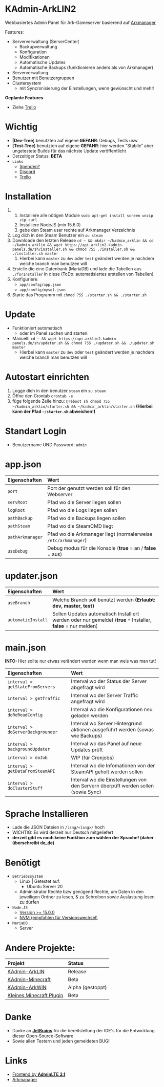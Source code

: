 KAdmin-ArkLIN2 
=============
Webbasiertes Admin Panel für Ark-Gameserver basierend auf [Arkmanager](https://github.com/arkmanager/ark-server-tools)

Features:
- Serververwaltung (ServerCenter)
  - Backupverwaltung
  - Konfiguration
  - Modifikationen
  - Automatische Updates
  - Automatische Backups (funktionieren anders als von Arkmanager)
- Serververwaltung
- Benutzer mit Benutzergruppen
- Clustersystem
  - mit Syncronisierung der Einstellungen, wenn gewünscht und mehr!

**Geplante Features**

- Ziehe [Trello](https://trello.com/b/8cKrUtSV)

Wichtig
=============
- **[Dev-Tree]** benutzten auf eigene **GEFAHR**: Debugs, Tests usw.
- **[Test-Tree]** benutzten auf eigene **GEFAHR**: hier werden "Stabile" aber ungetestete Builds für das nächste Update veröffentlicht
- Derzeitiger Status: **BETA**
- `Links`
  - [Spenden?](https://www.paypal.com/cgi-bin/webscr?shell=_s-xclick&hosted_button_id=68PT9KPRABVCU&source=url)
  - [Discord](https://discord.gg/ykGnw49)
  - [Trello](https://trello.com/b/8cKrUtSV)

Installation
=============

1. 1. Installiere alle nötigen Module `sudo apt-get install screen unzip zip curl`
   2. Installiere NodeJS (min 15.6.0)
   3. gebe den Steam user rechte auf Arkmanager Verzeichnis
2. Log dich in den Steam Benutzer ein `su steam`
3. Downloade den letzten Release `cd ~ && mkdir ~/kadmin_arklin && cd ~/kadmin_arklin && wget https://api.arklin2.kadmin-panels.de/sh/installer.sh && chmod 755 ./installer.sh && ./installer.sh master`
   1. Hierbei kann `master` zu `dev` oder `test` geändert werden je nachdem welche branch man benutzen will
4. Erstelle die eine Datenbank (MariaDB) und lade die Tabellen aus `./forInstaller` in diese (ToDo: automatisiertes erstellen von Tabellen)
5. Konfiguriere:
   - `app/config/app.json`
   - `app/config/mysql.json`
6. Starte das Programm mit `chmod 755 ./starter.sh && ./starter.sh`

Update
=============
- Funktioniert automatisch
  - oder im Panel suchen und starten
- Manuell: `cd ~ && wget https://api.arklin2.kadmin-panels.de/sh/updater.sh && chmod 755 ./updater.sh && ./updater.sh master`
  - Hierbei kann `master` zu `dev` oder `test` geändert werden je nachdem welche branch man benutzen will

Autostart einrichten
=============
1. Logge dich in den benutzer `steam` ein `su steam`
2. Öffne den Crontab `crontab -e`
3. füge folgende Zeile hinzu: `@reboot sh chmod 755 ~/kadmin_arklin/starter.sh && ~/kadmin_arklin/starter.sh` **(Hierbei kann der Pfad `~/starter.sh` abweichen!)**

Standart Login
=============
- Benutzername UND Password: `admin`

app.json
=============
| Eigenschaften         | Wert | 
| :---                  | :--- |
| `port`                | Port der genutzt werden soll für den Webserver |
| `servRoot`            | Pfad wo die Server liegen sollen |
| `logRoot`             | Pfad wo die Logs liegen sollen |
| `pathBackup`          | Pfad wo die Backups liegen sollen |
| `pathSteam`           | Pfad wo die SteamCMD liegt |
| `pathArkmanager`      | Pfad wo die Arkmanager liegt (normalerweise `/etc/arkmanager`) |
| `useDebug`            | Debug modus für die Konsole (**true** = an / **false** = aus) |

updater.json
=============
| Eigenschaften         | Wert | 
| :---                  | :--- |
| `useBranch`           | Welche Branch soll benutzt werden **(Erlaubt: dev, master, test)** |
| `automaticInstall`    | Sollen Updates automatisch Installiert werden oder nur gemeldet (**true** = Installer, **false** = nur melden) |

main.json
=============
**INFO:** Hier sollte nur etwas verändert werden wenn man weis was man tut!

| Eigenschaften                         | Wert | 
| :---                                  | :--- |
| `interval > getStateFromServers`      | Interval wo der Status der Server abgefragt wird |
| `interval > getTraffic`               | Interval wo der Server Traffic angefragt wird |
| `interval > doReReadConfig`           | Interval wo die Konfigurationen neu geladen werden |
| `interval > doServerBackgrounder`     | Interval wo Server Hintergrund aktionen ausgeführt werden (sowas wie Backups) |
| `interval > backgroundUpdater`        | Interval wo das Panel auf neue Updates prüft |
| `interval > doJob`                    | WIP (für Cronjobs) |
| `interval > getDataFromSteamAPI`      | Interval wo die Infomationen von der SteamAPI geholt werden sollen |
| `interval > doClusterStuff`           | Interval wo die Einstellungen von den Servern überpüft werden sollen (sowie Sync) |

# Sprache Installieren

- Lade die JSON Dateien in `/lang/<lang>/` hoch 
- WICHTIG: Es wird derzeit nur Deutsch mitgeliefert 
- **derzeit gibt es noch keine Funktion zum wählen der Sprache! (daher überschreibt de_de)**

# Benötigt
- `Betriebssystem`
  - Linux | Getestet auf:
    - Ubuntu Server 20
  - Administrator Rechte bzw genügend Rechte, um Daten in den jeweiligen Ordner zu lesen, & zu Schreiben sowie Auslastung lesen zu dürfen
- `Node.JS` 
  - [Version >= 15.0.0](https://nodejs.org/en/download/package-manager/)
  - [NVM (empfohlen für Versionswechsel)](https://github.com/nvm-sh/nvm)
- `MariaDB` 
  - Server   
  
# Andere Projekte:
| Projekt                                                                     | Status            |       
| :---                                                                        | :---              |         
| [KAdmin-ArkLIN](https://github.com/Kyri123/KAdmin-ArkLIN)                   | Release           |    
| [KAdmin-Minecraft](https://github.com/Kyri123/KAdmin-Minecraft)             | Beta              |   
| [KAdmin-ArkWIN](https://github.com/Kyri123/KAdmin-ArkWIN)                   | Alpha (gestoppt)  |       
| [Kleines Minecraft Plugin](https://github.com/Kyri123/KPlugins-1.12.2)      | Beta              |  

# Danke
- Danke an [**JetBrains**](https://www.jetbrains.com) für die bereitstellung der IDE's für die Entwicklung dieser Open-Source-Software
- Sowie allen Testern und jeden gemeldeten BUG!

# Links

- [Frontend by **AdminLTE 3.1**](https://github.com/ColorlibHQ/AdminLTE)
- [Arkmanager](https://github.com/arkmanager/ark-server-tools)